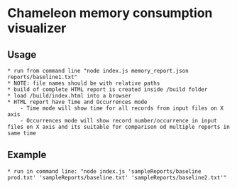 # Chameleon memory consumption visualizer

## Usage
    * run from command line "node index.js memory_report.json reports/baseline1.txt"
    * NOTE: file names should be with relative paths
    * build of complete HTML report is created inside /build folder
    * load /build/index.html into a browser
    * HTML report have Time and Occurrences mode
        - Time mode will show time for all records from input files on X axis
        - Occurrences mode will show record number/occurrence in input files on X axis and its suitable for comparison od multiple reports in same time
        
## Example
    * run in command line: "node index.js 'sampleReports/baseline prod.txt' 'sampleReports/baseline.txt' 'sampleReports/baseline2.txt'"
    